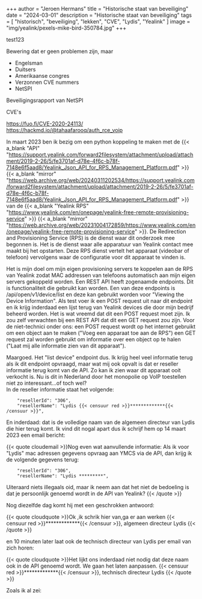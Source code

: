 +++
author = "Jeroen Hermans"
title = "Historische staat van beveiliging"
date = "2024-03-01"
description = "Historische staat van beveiliging"
tags = [
    "historisch", "beveiliging", "lekken", "CVE", "Lydis", "Yealink"
]
image = "img/yealink/pexels-mike-bird-350784.jpg"
+++

test123
<!--more-->
Bewering dat er geen problemen zijn, maar
- Engelsman
- Duitsers
- Amerikaanse congres
- Verzonnen CVE nummers
- NetSPI

Beveiligingsrapport van NetSPI

CVE's


https://fuo.fi/CVE-2020-24113/
https://hackmd.io/@tahaafarooq/auth_rce_voip


In maart 2023 ben ik bezig om een python koppeling te maken met de 
{{< a_blank "API" "https://support.yealink.com/forward2filesystem/attachment/upload/attachment/2019-2-26/5/fe3701af-d78e-4f6c-b78f-7148e6f5aad8/Yealink_Json_API_for_RPS_Management_Platform.pdf" >}}
{{< a_blank "mirror" "https://web.archive.org/web/20240311202534/https://support.yealink.com/forward2filesystem/attachment/upload/attachment/2019-2-26/5/fe3701af-d78e-4f6c-b78f-7148e6f5aad8/Yealink_Json_API_for_RPS_Management_Platform.pdf" >}}
van de 
{{< a_blank "Yealink RPS" "https://www.yealink.com/en/onepage/yealink-free-remote-provisioning-service" >}}
{{< a_blank "mirror" "https://web.archive.org/web/20231004172859/https://www.yealink.com/en/onepage/yealink-free-remote-provisioning-service" >}}.
De Redirection and Provisioning Service (RPS) is de dienst waar dit onderzoek mee begonnen is. Het is de dienst waar alle
apparatuur van Yealink contact mee maakt bij het opstarten. Deze RPS dienst vertelt het apparaat (videobar of telefoon)
vervolgens waar de configuratie voor dit apparaat te vinden is.  

Het is mijn doel om mijn eigen provisioning servers te koppelen aan de RPS van Yealink zodat MAC <TODO> addressen van telefoons
automatisch aan mijn eigen servers gekoppeld worden. Een REST API heeft zogenaamde endpoints. Dit is functionaliteit die
gebruikt kan worden. Een van deze endpoints is /api/open/v1/device/list en deze kan gebruikt worden voor "Viewing the 
Device Information". Als test voer ik een POST request uit naar dit endpoint en ik krijg inderdaad een lijst terug
van Yealink devices die door mijn bedrijf beheerd worden. Het is wat vreemd dat dit een POST request moet zijn. Ik zou
zelf verwachten bij een REST API dat dit een GET request zou zijn. Voor de niet-technici onder ons: een POST request
wordt op het internet gebruikt om een object aan te maken ("Voeg een apparaat toe aan de RPS") een GET request 
zal worden gebruikt om informatie over een object op te halen ("Laat mij alle informatie zien van dit apparaat").  

Maargoed. Het "list device" endpoint dus. Ik krijg heel veel informatie terug als ik dit endpoint opvraagd, maar wat mij 
ook opvalt is dat er reseller informatie terug komt van de API. Zo kan ik zien waar dit apparaat ooit verkocht is. Nu is 
dit in Nederland door het monopolie op VoIP toestellen niet zo interessant...of toch wel?  
In de reseller informatie staat het volgende:

        "resellerId": "306",
        "resellerName": "Lydis {{< censuur red >}}*************{{< /censuur >}}",

En inderdaad: dat is de volledige naam van de algemeen directeur van Lydis die hier terug komt. Ik vind dit nogal apart
dus ik schrijf hem op 14 maart 2023 een email bericht:

{{< quote cloudemail >}}Nog even wat aanvullende informatie:
Als ik voor "Lydis" mac adressen gegevens opvraag aan YMCS via de API, dan krijg ik de volgende gegevens terug:

        "resellerId": "306",
        "resellerName": "Lydis *********",

Uiteraard niets illegaals oid, maar ik neem aan dat het niet de bedoeling is dat je persoonlijk genoemd wordt in de API van Yealink?
{{< /quote >}}

Nog diezelfde dag komt hij met een geschrokken antwoord:

{{< quote cloudquote >}}Ok ,ik schrik hier van,ga er aan werken
<span>{{< censuur red >}}*************{{< /censuur >}}, algemeen directeur Lydis</span>
{{< /quote >}}

en 10 minuten later laat ook de technisch directeur van Lydis per email van zich horen:

{{< quote cloudquote >}}Het lijkt ons inderdaad niet nodig dat deze naam ook in de API genoemd wordt.
We gaan het laten aanpassen.
<span>{{< censuur red >}}*************{{< /censuur >}}, technisch directeur Lydis</span>
{{< /quote >}}

Zoals ik al zei: 
